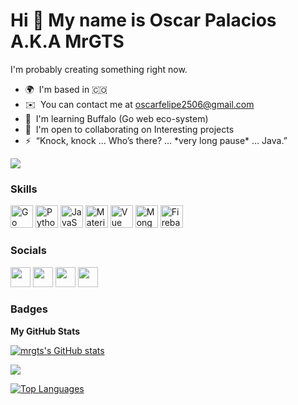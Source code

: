 Hi 👋 My name is Oscar Palacios A.K.A MrGTS
===========================================

I'm probably creating something right now.

* 🌍  I'm based in 🇨🇴
* ✉️  You can contact me at [oscarfelipe2506@gmail.com](mailto:oscarfelipe2506@gmail.com)
* 🧠  I'm learning Buffalo (Go web eco-system)
* 🤝  I'm open to collaborating on Interesting projects
* ⚡  “Knock, knock … Who’s there? … \*very long pause\* … Java.”

<a href="https://www.twitter.com/realMrGTS" target="_blank" rel="noreferrer"><img
src="https://img.shields.io/twitter/follow/realMrGTS?logo=twitter&style=for-the-badge&color=a855f7&labelColor=0f172a"
/></a>

### Skills

<p align="left">
<a href="https://go.dev/doc/" target="_blank" rel="noreferrer"><img src="https://raw.githubusercontent.com/danielcranney/readme-generator/main/public/icons/skills/go-colored.svg" width="36" height="36" alt="Go" /></a>
<a href="https://www.python.org/" target="_blank" rel="noreferrer"><img src="https://raw.githubusercontent.com/danielcranney/readme-generator/main/public/icons/skills/python-colored.svg" width="36" height="36" alt="Python" /></a>
<a href="https://developer.mozilla.org/en-US/docs/Web/JavaScript" target="_blank" rel="noreferrer"><img src="https://raw.githubusercontent.com/danielcranney/readme-generator/main/public/icons/skills/javascript-colored.svg" width="36" height="36" alt="JavaScript" /></a>
<a href="https://mui.com/" target="_blank" rel="noreferrer"><img src="https://raw.githubusercontent.com/danielcranney/readme-generator/main/public/icons/skills/materialui-colored.svg" width="36" height="36" alt="Material UI" /></a>
<a href="https://vuejs.org/" target="_blank" rel="noreferrer"><img src="https://raw.githubusercontent.com/danielcranney/readme-generator/main/public/icons/skills/vuejs-colored.svg" width="36" height="36" alt="Vue" /></a>
<a href="https://www.mongodb.com/" target="_blank" rel="noreferrer"><img src="https://raw.githubusercontent.com/danielcranney/readme-generator/main/public/icons/skills/mongodb-colored.svg" width="36" height="36" alt="MongoDB" /></a>
<a href="https://firebase.google.com/" target="_blank" rel="noreferrer"><img src="https://raw.githubusercontent.com/danielcranney/readme-generator/main/public/icons/skills/firebase-colored.svg" width="36" height="36" alt="Firebase" /></a>
</p>


### Socials

<p align="left"> <a href="https://www.github.com/mrgts" target="_blank" rel="noreferrer"><img src="https://raw.githubusercontent.com/danielcranney/readme-generator/main/public/icons/socials/github.svg" width="32" height="32" /></a> <a href="https://www.linkedin.com/in/oscar-p-2a36b790" target="_blank" rel="noreferrer"><img src="https://raw.githubusercontent.com/danielcranney/readme-generator/main/public/icons/socials/linkedin.svg" width="32" height="32" /></a> <a href="http://www.medium.com/MRGTS" target="_blank" rel="noreferrer"><img src="https://raw.githubusercontent.com/danielcranney/readme-generator/main/public/icons/socials/medium.svg" width="32" height="32" /></a> <a href="https://www.twitter.com/realMrGTS" target="_blank" rel="noreferrer"><img src="https://raw.githubusercontent.com/danielcranney/readme-generator/main/public/icons/socials/twitter.svg" width="32" height="32" /></a></p>

### Badges

<b>My GitHub Stats</b>

<a href="http://www.github.com/mrgts"><img src="https://github-readme-stats.vercel.app/api?username=mrgts&show_icons=true&hide=stars,prs,&count_private=true&title_color=a855f7&text_color=ffffff&icon_color=a855f7&bg_color=0f172a&hide_border=true&show_icons=true" alt="mrgts's GitHub stats" /></a>

<a href="http://www.github.com/mrgts"><img src="https://github-readme-streak-stats.herokuapp.com/?user=mrgts&stroke=ffffff&background=0f172a&ring=a855f7&fire=a855f7&currStreakNum=ffffff&currStreakLabel=a855f7&sideNums=ffffff&sideLabels=ffffff&dates=ffffff&hide_border=true" /></a>

<a href="https://github.com/mrgts" align="left"><img src="https://github-readme-stats.vercel.app/api/top-langs/?username=mrgts&langs_count=10&title_color=a855f7&text_color=ffffff&icon_color=a855f7&bg_color=0f172a&hide_border=true&locale=en&custom_title=Top%20%Languages" alt="Top Languages" /></a>
